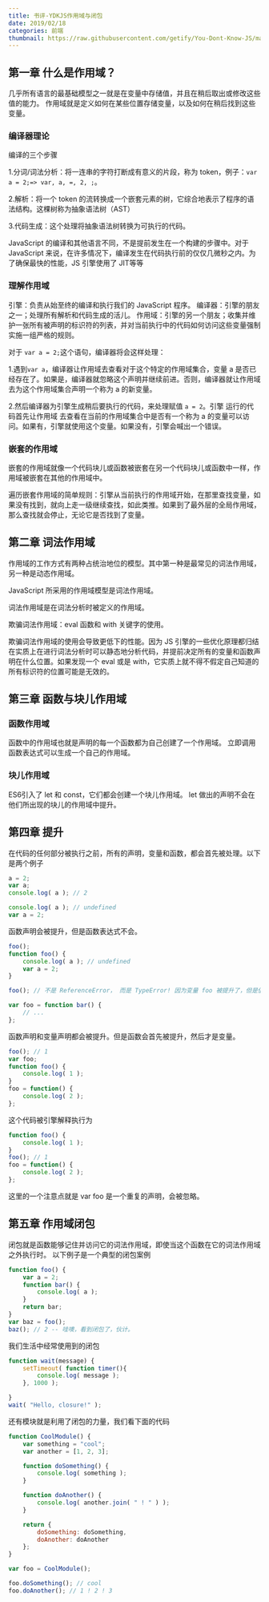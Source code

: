 ```yaml
---
title: 书评-YDKJS作用域与闭包
date: 2019/02/18
categories: 前端
thumbnail: https://raw.githubusercontent.com/getify/You-Dont-Know-JS/master/scope%20&%20closures/cover.jpg
---
```

## 第一章 什么是作用域？
几乎所有语言的最基础模型之一就是在变量中存储值，并且在稍后取出或修改这些值的能力。
作用域就是定义如何在某些位置存储变量，以及如何在稍后找到这些变量。
<!-- more -->
### 编译器理论
编译的三个步骤

1.分词/词法分析：将一连串的字符打断成有意义的片段，称为 token，例子：`var a = 2;=> var, a, =, 2, ;`。

2.解析：将一个 token 的流转换成一个嵌套元素的树，它综合地表示了程序的语法结构。这棵树称为抽象语法树（AST）

3.代码生成：这个处理将抽象语法树转换为可执行的代码。

JavaScript 的编译和其他语言不同，不是提前发生在一个构建的步骤中。对于 JavaScript 来说，在许多情况下，编译发生在代码执行前的仅仅几微秒之内。为了确保最快的性能，JS 引擎使用了 JIT等等

### 理解作用域
引擎：负责从始至终的编译和执行我们的 JavaScript 程序。
编译器：引擎的朋友之一；处理所有解析和代码生成的活儿。
作用域：引擎的另一个朋友；收集并维护一张所有被声明的标识符的列表，并对当前执行中的代码如何访问这些变量强制实施一组严格的规则。

对于 `var a = 2;`这个语句，编译器将会这样处理：

1.遇到`var a`，编译器让作用域去查看对于这个特定的作用域集合，变量 a 是否已经存在了。如果是，编译器就忽略这个声明并继续前进。否则，编译器就让作用域去为这个作用域集合声明一个称为 a 的新变量。

2.然后编译器为引擎生成稍后要执行的代码，来处理赋值 `a = 2`。引擎 运行的代码首先让作用域 去查看在当前的作用域集合中是否有一个称为 a 的变量可以访问。如果有，引擎就使用这个变量。如果没有，引擎会喊出一个错误。

### 嵌套的作用域
嵌套的作用域就像一个代码块儿或函数被嵌套在另一个代码块儿或函数中一样，作用域被嵌套在其他的作用域中。

遍历嵌套作用域的简单规则：引擎从当前执行的作用域开始，在那里查找变量，如果没有找到，就向上走一级继续查找，如此类推。如果到了最外层的全局作用域，那么查找就会停止，无论它是否找到了变量。

## 第二章 词法作用域
作用域的工作方式有两种占统治地位的模型。其中第一种是最常见的词法作用域，另一种是动态作用域。

JavaScript 所采用的作用域模型是词法作用域。

词法作用域是在词法分析时被定义的作用域。

欺骗词法作用域：eval 函数和 with 关键字的使用。

欺骗词法作用域的使用会导致更低下的性能。因为 JS 引擎的一些优化原理都归结在实质上在进行词法分析时可以静态地分析代码，并提前决定所有的变量和函数声明在什么位置。如果发现一个 eval 或是 with，它实质上就不得不假定自己知道的所有标识符的位置可能是无效的。

## 第三章 函数与块儿作用域

### 函数作用域
函数中的作用域也就是声明的每一个函数都为自己创建了一个作用域。
立即调用函数表达式可以生成一个自己的作用域。

### 块儿作用域
ES6引入了 let 和 const，它们都会创建一个块儿作用域。
let 做出的声明不会在他们所出现的块儿的作用域中提升。

## 第四章 提升
在代码的任何部分被执行之前，所有的声明，变量和函数，都会首先被处理。以下是两个例子
```javascript
a = 2;
var a;
console.log( a ); // 2
```
```javascript
console.log( a ); // undefined
var a = 2;
```
函数声明会被提升，但是函数表达式不会。
```javascript
foo();
function foo() {
	console.log( a ); // undefined
	var a = 2;
}
```
```javascript
foo(); // 不是 ReferenceError， 而是 TypeError! 因为变量 foo 被提升了，但是值为 undefined

var foo = function bar() {
	// ...
};
```
函数声明和变量声明都会被提升。但是函数会首先被提升，然后才是变量。
```javascript
foo(); // 1
var foo;
function foo() {
	console.log( 1 );
}
foo = function() {
	console.log( 2 );
};
```
这个代码被引擎解释执行为
```javascript
function foo() {
	console.log( 1 );
}
foo(); // 1
foo = function() {
	console.log( 2 );
};
```
这里的一个注意点就是 var foo 是一个重复的声明，会被忽略。

## 第五章 作用域闭包
闭包就是函数能够记住并访问它的词法作用域，即使当这个函数在它的词法作用域之外执行时。
以下例子是一个典型的闭包案例
```javascript
function foo() {
	var a = 2;
	function bar() {
		console.log( a );
	}
	return bar;
}
var baz = foo();
baz(); // 2 -- 哇噢，看到闭包了，伙计。
```
我们生活中经常使用到的闭包
```javascript
function wait(message) {
	setTimeout( function timer(){
		console.log( message );
	}, 1000 );

}
wait( "Hello, closure!" );
```
还有模块就是利用了闭包的力量，我们看下面的代码
```javascript
function CoolModule() {
	var something = "cool";
	var another = [1, 2, 3];

	function doSomething() {
		console.log( something );
	}

	function doAnother() {
		console.log( another.join( " ! " ) );
	}

	return {
		doSomething: doSomething,
		doAnother: doAnother
	};
}

var foo = CoolModule();

foo.doSomething(); // cool
foo.doAnother(); // 1 ! 2 ! 3
```